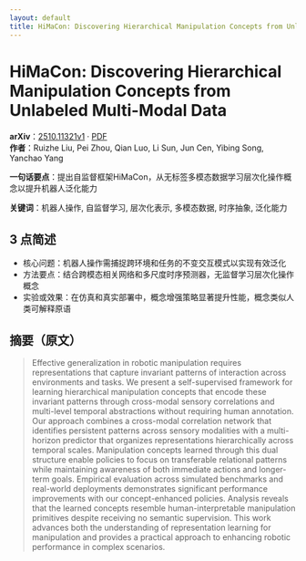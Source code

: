 ```yaml
---
layout: default
title: HiMaCon: Discovering Hierarchical Manipulation Concepts from Unlabeled Multi-Modal Data
---
```


# HiMaCon: Discovering Hierarchical Manipulation Concepts from Unlabeled Multi-Modal Data
**arXiv**：[2510.11321v1](https://arxiv.org/abs/2510.11321) · [PDF](https://arxiv.org/pdf/2510.11321.pdf)  
**作者**：Ruizhe Liu, Pei Zhou, Qian Luo, Li Sun, Jun Cen, Yibing Song, Yanchao Yang  

**一句话要点**：提出自监督框架HiMaCon，从无标签多模态数据学习层次化操作概念以提升机器人泛化能力

**关键词**：机器人操作, 自监督学习, 层次化表示, 多模态数据, 时序抽象, 泛化能力

## 3 点简述
- 核心问题：机器人操作需捕捉跨环境和任务的不变交互模式以实现有效泛化
- 方法要点：结合跨模态相关网络和多尺度时序预测器，无监督学习层次化操作概念
- 实验或效果：在仿真和真实部署中，概念增强策略显著提升性能，概念类似人类可解释原语

## 摘要（原文）

> Effective generalization in robotic manipulation requires representations
> that capture invariant patterns of interaction across environments and tasks.
> We present a self-supervised framework for learning hierarchical manipulation
> concepts that encode these invariant patterns through cross-modal sensory
> correlations and multi-level temporal abstractions without requiring human
> annotation. Our approach combines a cross-modal correlation network that
> identifies persistent patterns across sensory modalities with a multi-horizon
> predictor that organizes representations hierarchically across temporal scales.
> Manipulation concepts learned through this dual structure enable policies to
> focus on transferable relational patterns while maintaining awareness of both
> immediate actions and longer-term goals. Empirical evaluation across simulated
> benchmarks and real-world deployments demonstrates significant performance
> improvements with our concept-enhanced policies. Analysis reveals that the
> learned concepts resemble human-interpretable manipulation primitives despite
> receiving no semantic supervision. This work advances both the understanding of
> representation learning for manipulation and provides a practical approach to
> enhancing robotic performance in complex scenarios.

